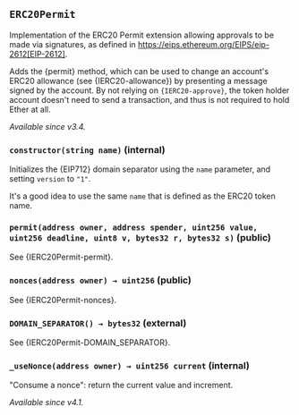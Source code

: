 ## `ERC20Permit`



Implementation of the ERC20 Permit extension allowing approvals to be made via signatures, as defined in
https://eips.ethereum.org/EIPS/eip-2612[EIP-2612].

Adds the {permit} method, which can be used to change an account's ERC20 allowance (see {IERC20-allowance}) by
presenting a message signed by the account. By not relying on `{IERC20-approve}`, the token holder account doesn't
need to send a transaction, and thus is not required to hold Ether at all.

_Available since v3.4._


### `constructor(string name)` (internal)



Initializes the {EIP712} domain separator using the `name` parameter, and setting `version` to `"1"`.

It's a good idea to use the same `name` that is defined as the ERC20 token name.

### `permit(address owner, address spender, uint256 value, uint256 deadline, uint8 v, bytes32 r, bytes32 s)` (public)



See {IERC20Permit-permit}.

### `nonces(address owner) → uint256` (public)



See {IERC20Permit-nonces}.

### `DOMAIN_SEPARATOR() → bytes32` (external)



See {IERC20Permit-DOMAIN_SEPARATOR}.

### `_useNonce(address owner) → uint256 current` (internal)



"Consume a nonce": return the current value and increment.

_Available since v4.1._




